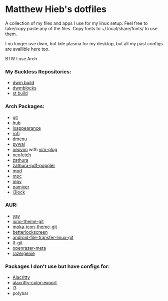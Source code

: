 # Matthew Hieb's dotfiles

A collection of my files and apps I use for my linux setup. Feel free to take/copy paste any of the files.
Copy fonts to ~/.local/share/fonts/ to use them.

I no longer use dwm, but kde plasma for my desktop, but all my past configs are availible here too.

BTW I use Arch

### My Suckless Repositories:
* [dwm build](https://github.com/TheGuyMatt/dwm)
* [dwmblocks](https://github.com/TheGuyMatt/dwmblocks)
* [st build](https://github.com/TheGuyMatt/st)

### Arch Packages:
* [git](https://www.archlinux.org/packages/extra/x86_64/git/)
* [hub](https://www.archlinux.org/packages/community/x86_64/hub/)
* [lxappearance](https://www.archlinux.org/packages/community/x86_64/lxappearance/)
* [rofi](https://www.archlinux.org/packages/community/x86_64/rofi/)
* [dmenu](https://www.archlinux.org/packages/community/x86_64/dmenu/)
* [pywal](https://www.archlinux.org/packages/community/any/python-pywal/)
* [neovim](https://www.archlinux.org/packages/community/x86_64/neovim/) with [vim-plug](https://aur.archlinux.org/packages/neovim-plug/)
* [neofetch](https://www.archlinux.org/packages/community/any/neofetch/)
* [zathura](https://www.archlinux.org/packages/community/x86_64/zathura/)
* [zathura-pdf-poppler](https://www.archlinux.org/packages/community/x86_64/zathura-pdf-poppler/)
* [mpd](https://www.archlinux.org/packages/extra/x86_64/mpd/)
* [mpc](https://www.archlinux.org/packages/extra/x86_64/mpc/)
* [mpv](https://www.archlinux.org/packages/extra/x86_64/mpv/)
* [pamixer](https://www.archlinux.org/packages/community/x86_64/pamixer/)
* [i3lock](https://www.archlinux.org/packages/community/x86_64/i3lock/)

### AUR:
* [yay](https://aur.archlinux.org/packages/yay/)
* [juno-theme-git](https://aur.archlinux.org/packages/juno-theme-git/)
* [moka-icon-theme-git](https://aur.archlinux.org/packages/moka-icon-theme-git/)
* [betterlockscreen](https://aur.archlinux.org/packages/betterlockscreen/)
* [android-file-transfer-linux-git](https://aur.archlinux.org/packages/android-file-transfer-linux-git/)
* [lf-git](https://aur.archlinux.org/packages/lf-git/)
* [openrazer-meta](https://aur.archlinux.org/packages/openrazer-meta/)
* [razergenie](https://aur.archlinux.org/packages/razergenie/)

### Packages I don't use but have configs for:
* [Alacritty](https://www.archlinux.org/packages/community/x86_64/alacritty/)
* [alacritty-color-export](https://github.com/egeesin/alacritty-color-export)
* i3
* polybar
